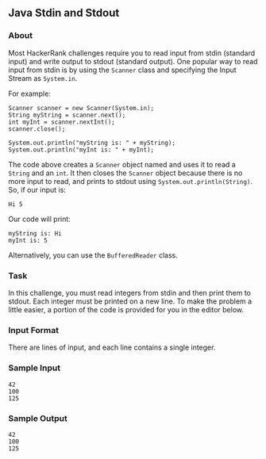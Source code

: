 ## Java Stdin and Stdout

### About

Most HackerRank challenges require you to read input from stdin (standard input) and write output to stdout (standard output). One popular way to read input from stdin is by using the ```Scanner``` class and specifying the Input Stream as ```System.in```.

For example:

```
Scanner scanner = new Scanner(System.in);
String myString = scanner.next();
int myInt = scanner.nextInt();
scanner.close();

System.out.println("myString is: " + myString);
System.out.println("myInt is: " + myInt);
```

The code above creates a ```Scanner``` object named and uses it to read a ```String``` and an ```int```. It then closes the ```Scanner``` object because there is no more input to read, and prints to stdout using ```System.out.println(String)```. So, if our input is:

```
Hi 5
```

Our code will print:

```
myString is: Hi
myInt is: 5
```

Alternatively, you can use the ```BufferedReader``` class.

### Task

In this challenge, you must read integers from stdin and then print them to stdout. Each integer must be printed on a new line. To make the problem a little easier, a portion of the code is provided for you in the editor below.

### Input Format

There are lines of input, and each line contains a single integer.

### Sample Input

```
42
100
125
```

### Sample Output

```
42
100
125
```
